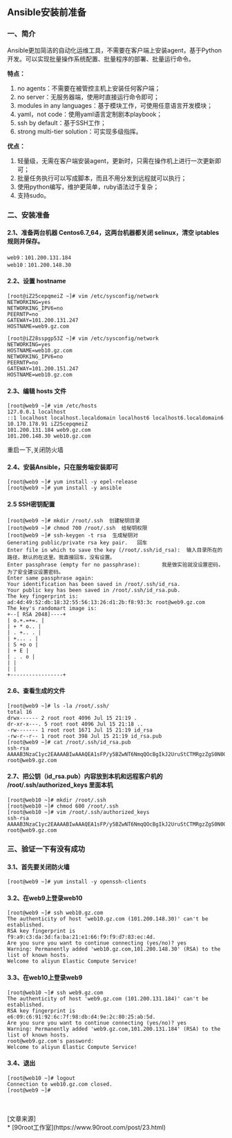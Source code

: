 ## Ansible安装前准备
### 一、简介
Ansible更加简洁的自动化运维工具，不需要在客户端上安装agent，基于Python开发。可以实现批量操作系统配置、批量程序的部署、批量运行命令。

**特点：**
1. no agents：不需要在被管控主机上安装任何客户端；
2. no server：无服务器端，使用时直接运行命令即可；
3. modules in any languages：基于模块工作，可使用任意语言开发模块；
4. yaml，not code：使用yaml语言定制剧本playbook；
5. ssh by default：基于SSH工作；
6. strong multi-tier solution：可实现多级指挥。

**优点：**
1. 轻量级，无需在客户端安装agent，更新时，只需在操作机上进行一次更新即可；
2. 批量任务执行可以写成脚本，而且不用分发到远程就可以执行；
3. 使用python编写，维护更简单，ruby语法过于复杂；
4. 支持sudo。

### 二、安装准备
#### 2.1、准备两台机器 Centos6.7_64，这两台机器都关闭 selinux，清空 iptables 规则并保存。
```
web9：101.200.131.184
web10：101.200.148.30
```
#### 2.2、设置 hostname
```
[root@iZ25cepqmeiZ ~]# vim /etc/sysconfig/network
NETWORKING=yes
NETWORKING_IPV6=no
PEERNTP=no
GATEWAY=101.200.131.247
HOSTNAME=web9.gz.com
```
```
[root@iZ28sspgp53Z ~]# vim /etc/sysconfig/network
NETWORKING=yes
HOSTNAME=web10.gz.com
NETWORKING_IPV6=no
PEERNTP=no
GATEWAY=101.200.151.247
HOSTNAME=web10.gz.com
```
#### 2.3、编辑 hosts 文件
```
[root@web9 ~]# vim /etc/hosts
127.0.0.1 localhost
::1 localhost localhost.localdomain localhost6 localhost6.localdomain6
10.170.178.91 iZ25cepqmeiZ
101.200.131.184 web9.gz.com
101.200.148.30 web10.gz.com
```
重启一下,关闭防火墙
#### 2.4、安装Ansible，只在服务端安装即可
```
[root@web9 ~]# yum install -y epel-release
[root@web9 ~]# yum install -y ansible
```
#### 2.5 SSH密钥配置
```
[root@web9 ~]# mkdir /root/.ssh  创建秘钥目录
[root@web9 ~]# chmod 700 /root/.ssh  给秘钥权限 
[root@web9 ~]# ssh-keygen -t rsa  生成秘钥对
Generating public/private rsa key pair.   回车
Enter file in which to save the key (/root/.ssh/id_rsa):  输入目录所在的路径，默认的在这里。我直接回车，没有设置。
Enter passphrase (empty for no passphrase):       我是做实验就没设置密码，为了安全建议设置密码。
Enter same passphrase again:
Your identification has been saved in /root/.ssh/id_rsa.
Your public key has been saved in /root/.ssh/id_rsa.pub.
The key fingerprint is:
ad:4d:49:52:db:18:32:55:56:13:26:d1:2b:f8:93:3c root@web9.gz.com
The key's randomart image is:
+--[ RSA 2048]----+
| o.+.=+=. |
| + * o.. |
| . +.. . |
| +... . |
| S +o o |
| + E |
| . . o |
| |
| |
+-----------------+
```
#### 2.6、查看生成的文件
```
[root@web9 ~]# ls -la /root/.ssh/
total 16
drwx------ 2 root root 4096 Jul 15 21:19 .
dr-xr-x---. 5 root root 4096 Jul 15 21:18 ..
-rw------- 1 root root 1671 Jul 15 21:19 id_rsa
-rw-r--r-- 1 root root 398 Jul 15 21:19 id_rsa.pub
[root@web9 ~]# cat /root/.ssh/id_rsa.pub
ssh-rsa AAAAB3NzaC1yc2EAAAABIwAAAQEA1sFP/y5BZwNT6NmqQOcBgIkJ2UruStCTMRgzZgS0N0OjZlOx037tu5ANNrvJY7CjvWzGoYGElhxIqw4RS5JD6CzQklZfVw7fIsoCREH3qUMmNdlvCMKSB0EQK/iL5TEcuceKRJNhqomG6Mpg4bEHlbCiNHnr9WmDneRSAzTaMo6cSUsxpq1O29aOLsMuSNU6WqGdfDfI/RaWNp446/7ccAa1Z/SlUMktnVPGcj/GZsATBaoR+4baQogVfy8Cfi6yAxlub4TL+ttth4V40hQpaytTIuMjwU5E0rL6BI4zFwn2TTNBYOjS1OZmB6m4nD4iGdpIQZEpNZMyHOIMGF73YQ== root@web9.gz.com
```

#### 2.7、把公钥（id_rsa.pub）内容放到本机和远程客户机的 /root/.ssh/authorized_keys 里面本机
```
[root@web10 ~]# mkdir /root/.ssh
[root@web10 ~]# chmod 600 /root/.ssh
[root@web10 ~]# vim /root/.ssh/authorized_keys
ssh-rsa AAAAB3NzaC1yc2EAAAABIwAAAQEA1sFP/y5BZwNT6NmqQOcBgIkJ2UruStCTMRgzZgS0N0OjZlOx037tu5ANNrvJY7CjvWzGoYGElhxIqw4RS5JD6CzQklZfVw7fIsoCREH3qUMmNdlvCMKSB0EQK/iL5TEcuceKRJNhqomG6Mpg4bEHlbCiNHnr9WmDneRSAzTaMo6cSUsxpq1O29aOLsMuSNU6WqGdfDfI/RaWNp446/7ccAa1Z/SlUMktnVPGcj/GZsATBaoR+4baQogVfy8Cfi6yAxlub4TL+ttth4V40hQpaytTIuMjwU5E0rL6BI4zFwn2TTNBYOjS1OZmB6m4nD4iGdpIQZEpNZMyHOIMGF73YQ== root@web9.gz.com
```
### 三、验证一下有没有成功
#### 3.1、首先要关闭防火墙
```
[root@web9 ~]# yum install -y openssh-clients
```
#### 3.2、在web9上登录web10
```
[root@web9 ~]# ssh web10.gz.com
The authenticity of host 'web10.gz.com (101.200.148.30)' can't be established.
RSA key fingerprint is f9:a9:c3:da:3d:fa:ba:21:e1:66:f9:f9:d7:83:ec:4d.
Are you sure you want to continue connecting (yes/no)? yes
Warning: Permanently added 'web10.gz.com,101.200.148.30' (RSA) to the list of known hosts.
Welcome to aliyun Elastic Compute Service!
```

#### 3.3、在web10上登录web9
```
[root@web10 ~]# ssh web9.gz.com
The authenticity of host 'web9.gz.com (101.200.131.184)' can't be established.
RSA key fingerprint is e6:09:c6:91:92:6c:7f:98:db:d4:9e:2c:80:25:ab:5d.
Are you sure you want to continue connecting (yes/no)? yes
Warning: Permanently added 'web9.gz.com,101.200.131.184' (RSA) to the list of known hosts.
root@web9.gz.com's password:
Welcome to aliyun Elastic Compute Service!
```

#### 3.4、退出
```
[root@web10 ~]# logout
Connection to web10.gz.com closed.
[root@web9 ~]#
```
</br>
</br>
[文章来源]</br>
* [90root工作室](https://www.90root.com/post/23.html)
